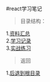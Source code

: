 #react学习笔记

>目录结构：  

1.[资料汇总](https://github.com/dandelion936/studyNotes/blob/master/react/%E8%B5%84%E6%96%99%E6%B1%87%E6%80%BB/README.md)  
2.[学习记录](https://github.com/dandelion936/studyNotes/blob/master/react/%E5%AD%A6%E4%B9%A0%E8%AE%B0%E5%BD%95/README.md)  
3.[实战练习](https://github.com/dandelion936/studyNotes/blob/master/react/%E5%AE%9E%E6%88%98%E7%BB%83%E4%B9%A0/README.md)


> 返回 
 
1.[后退到根目录](https://github.com/dandelion936/studyNotes/blob/master/README.md)  
